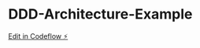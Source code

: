 # DDD-Architecture-Example

[Edit in Codeflow ⚡️](https://stackblitz.com/~/github.com/Seerendo/DDD-Architecture-Example)